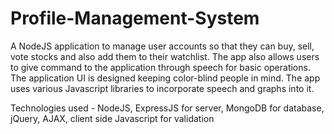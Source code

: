 # Profile-Management-System
A NodeJS application to manage user accounts so that they can buy, sell, vote stocks and also add them to their watchlist. The app also allows users to give command to the application through speech for basic operations. The application UI is designed keeping color-blind people in mind. The app uses various Javascript libraries to incorporate speech and graphs into it.

Technologies used - NodeJS, ExpressJS for server, MongoDB for database, jQuery, AJAX, client side Javascript for validation
